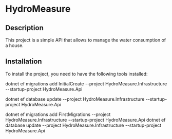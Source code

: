 # HydroMeasure

## Description

This project is a simple API that allows to manage the water consumption of a house.

## Installation

To install the project, you need to have the following tools installed:

   dotnet ef migrations add InitialCreate --project HydroMeasure.Infrastructure --startup-project HydroMeasure.Api
   
   dotnet ef database update --project HydroMeasure.Infrastructure --startup-project HydroMeasure.Api
   

   dotnet ef migrations add FirstMigrations --project HydroMeasure.Infrastructure --startup-project HydroMeasure.Api
dotnet ef database update --project HydroMeasure.Infrastructure --startup-project HydroMeasure.Api
